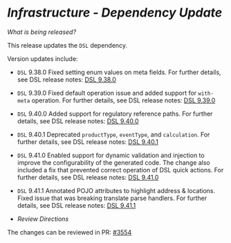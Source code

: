# _Infrastructure - Dependency Update_

_What is being released?_

This release updates the `DSL` dependency.

Version updates include:
- `DSL` 9.38.0 Fixed setting enum values on meta fields. For further details, see DSL release notes: [DSL 9.38.0](https://github.com/finos/rune-dsl/releases/tag/9.38.0)
- `DSL` 9.39.0 Fixed default operation issue and added support for `with-meta` operation. For further details, see DSL release notes: [DSL 9.39.0](https://github.com/finos/rune-dsl/releases/tag/9.39.0)
- `DSL` 9.40.0 Added support for regulatory reference paths. For further details, see DSL release notes: [DSL 9.40.0](https://github.com/finos/rune-dsl/releases/tag/9.40.0)
- `DSL` 9.40.1 Deprecated `productType`, `eventType`, and `calculation`. For further details, see DSL release notes: [DSL 9.40.1](https://github.com/finos/rune-dsl/releases/tag/9.40.1)
- `DSL` 9.41.0 Enabled support for dynamic validation and injection to improve the configurability of the generated code. The change also included a fix that prevented correct operation of DSL quick actions. For further details, see DSL release notes: [DSL 9.41.0](https://github.com/finos/rune-dsl/releases/tag/9.41.0)
- `DSL` 9.41.1 Annotated POJO attributes to highlight address & locations. Fixed issue that was breaking translate parse handlers. For further details, see DSL release notes: [DSL 9.41.1](https://github.com/finos/rune-dsl/releases/tag/9.41.1)

- _Review Directions_

The changes can be reviewed in PR: [#3554](https://github.com/finos/common-domain-model/pull/3554) 
